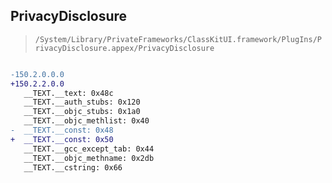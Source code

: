 ## PrivacyDisclosure

> `/System/Library/PrivateFrameworks/ClassKitUI.framework/PlugIns/PrivacyDisclosure.appex/PrivacyDisclosure`

```diff

-150.2.0.0.0
+150.2.2.0.0
   __TEXT.__text: 0x48c
   __TEXT.__auth_stubs: 0x120
   __TEXT.__objc_stubs: 0x1a0
   __TEXT.__objc_methlist: 0x40
-  __TEXT.__const: 0x48
+  __TEXT.__const: 0x50
   __TEXT.__gcc_except_tab: 0x44
   __TEXT.__objc_methname: 0x2db
   __TEXT.__cstring: 0x66

```
